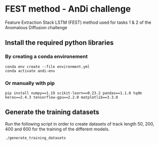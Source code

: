 # FEST method - AnDi challenge


Feature Extraction Stack LSTM (FEST) method used for tasks 1 &amp; 2 of the Anomalous Diffusion challenge



## Install the required python libraries

### By creating a conda environement

```
conda env create --file environment.yml
conda activate andi-env
```

### Or manually with pip

```
pip install numpy==1.19 scikit-learn==0.23.2 pandas==1.1.0 tqdm keras==2.4.3 tensorflow-gpu==2.2.0 matplotlib==3.3.0
```

## Generate the training datasets

Run the following script in order to create datasets of track length 50, 200, 400 and 600 for the training of the different models.

```
./generate_training_datasets
```

